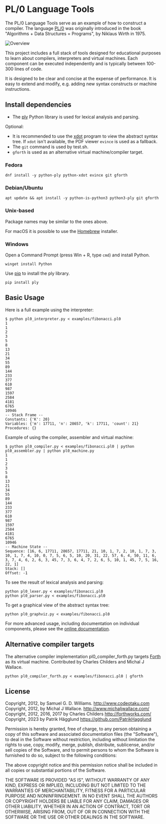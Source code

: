 # PL/0 Language Tools

The PL/0 Language Tools serve as an example of how to construct a
compiler. The language [PL/0](https://en.wikipedia.org/wiki/PL/0) was
originally introduced in the book "Algorithms + Data Structures = Programs",
by Niklaus Wirth in 1975.

![Overview](Overview.png)

This project includes a full stack of tools designed for educational
purposes to learn about compilers, interpreters and virtual machines.
Each component can be executed independently and is typically between
100-300 lines of code.

It is designed to be clear and concise at the expense of performance. It
is easy to extend and modify, e.g. adding new syntax constructs or
machine instructions.

## Install dependencies

* The [ply](https://www.dabeaz.com/ply/) Python library is used for lexical analysis and parsing.

Optional:
* It is recommended to use the [xdot](https://github.com/jrfonseca/xdot.py#readme) program to view the abstract syntax tree. If `xdot` isn't available, the PDF viewer `evince` is used as a fallback.
* The `git` command is used by test.sh.
* `gforth` is used as an alternative virtual machine/compiler target.

### Fedora

	dnf install -y python-ply python-xdot evince git gforth

### Debian/Ubuntu

	apt update && apt install -y python-is-python3 python3-ply git gforth

### Unix-based

Package names may be similar to the ones above.

For macOS it is possible to use the [Homebrew](https://brew.sh/) installer.

### Windows

Open a Command Prompt (press Win + R, type `cmd`) and install Python.

	winget install Python

Use [pip](https://pip.pypa.io/) to install the ply library.

	pip install ply

## Basic Usage

Here is a full example using the interpreter:

	$ python pl0_interpreter.py < examples/fibonacci.pl0
	1
	1
	2
	3
	5
	8
	13
	21
	34
	55
	89
	144
	233
	377
	610
	987
	1597
	2584
	4181
	6765
	10946
	-- Stack Frame --
	Constants: {'K': 20}
	Variables: {'m': 17711, 'n': 28657, 'k': 17711, 'count': 21}
	Procedures: {}

Example of using the compiler, assembler and virtual machine:

	$ python pl0_compiler.py < examples/fibonacci.pl0 | python pl0_assembler.py | python pl0_machine.py
	1
	1
	2
	3
	5
	8
	13
	21
	34
	55
	89
	144
	233
	377
	610
	987
	1597
	2584
	4181
	6765
	10946
	-- Machine State --
	Sequence: [16, 6, 17711, 28657, 17711, 21, 10, 1, 7, 2, 10, 1, 7, 3, 10, 1, 7, 4, 10, 0, 7, 5, 6, 5, 10, 20, 31, 22, 57, 6, 4, 50, 11, 6, 3, 7, 4, 6, 2, 6, 3, 45, 7, 3, 6, 4, 7, 2, 6, 5, 10, 1, 45, 7, 5, 16, 22, 1]
	Stack: []
	Offset: -1

To see the result of lexical analysis and parsing:

	python pl0_lexer.py < examples/fibonacci.pl0
	python pl0_parser.py < examples/fibonacci.pl0

To get a graphical view of the abstract syntax tree:

	python pl0_graphviz.py < examples/fibonacci.pl0

For more advanced usage, including documentation on individual components, please see the [online documentation](http://programming.dojo.net.nz/study/pl0-language-tools/index).

## Alternative compiler targets

The alternative compiler implementation pl0_compiler_forth.py targets [Forth](https://forth-standard.org/) as its virtual machine. Contributed by Charles Childers and Michal J Wallace.

	python pl0_compiler_forth.py < examples/fibonacci.pl0 | gforth

## License

Copyright, 2012, by Samuel G. D. Williams. <http://www.codeotaku.com>  
Copyright, 2012, by Michal J Wallace. <http://www.michaljwallace.com/>  
Copyright, 2012, 2016, 2017 by Charles Childers <http://forthworks.com/>  
Copyright, 2023 by Patrik Hägglund <https://github.com/PatrikHagglund>

Permission is hereby granted, free of charge, to any person obtaining a copy
of this software and associated documentation files (the "Software"), to deal
in the Software without restriction, including without limitation the rights
to use, copy, modify, merge, publish, distribute, sublicense, and/or sell
copies of the Software, and to permit persons to whom the Software is
furnished to do so, subject to the following conditions:

The above copyright notice and this permission notice shall be included in
all copies or substantial portions of the Software.

THE SOFTWARE IS PROVIDED "AS IS", WITHOUT WARRANTY OF ANY KIND, EXPRESS OR
IMPLIED, INCLUDING BUT NOT LIMITED TO THE WARRANTIES OF MERCHANTABILITY,
FITNESS FOR A PARTICULAR PURPOSE AND NONINFRINGEMENT. IN NO EVENT SHALL THE
AUTHORS OR COPYRIGHT HOLDERS BE LIABLE FOR ANY CLAIM, DAMAGES OR OTHER
LIABILITY, WHETHER IN AN ACTION OF CONTRACT, TORT OR OTHERWISE, ARISING FROM,
OUT OF OR IN CONNECTION WITH THE SOFTWARE OR THE USE OR OTHER DEALINGS IN
THE SOFTWARE.
